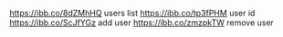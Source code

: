 https://ibb.co/8dZMhHQ users list
https://ibb.co/tp3fPHM user id
https://ibb.co/ScJfYGz add user
https://ibb.co/zmzpkTW remove user
